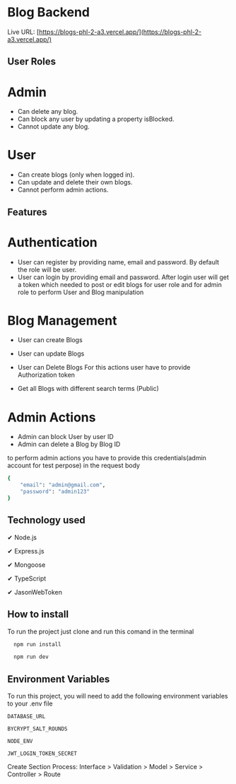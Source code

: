 # Blog Backend

Live URL: [https://blogs-phl-2-a3.vercel.app/](https://blogs-phl-2-a3.vercel.app/)

## User Roles

# Admin

- Can delete any blog.
- Can block any user by updating a property isBlocked.
- Cannot update any blog.

# User

- Can create blogs (only when logged in).
- Can update and delete their own blogs.
- Cannot perform admin actions.

## Features

# Authentication

- User can register by providing name, email and password. By default the role will be user.
- User can login by providing email and password. After login user will get a token which needed to post or edit blogs for user role and for admin role to perform User and Blog manipulation

# Blog Management

- User can create Blogs
- User can update Blogs
- User can Delete Blogs
  For this actions user have to provide Authorization token

- Get all Blogs with different search terms (Public)

# Admin Actions

- Admin can block User by user ID
- Admin can delete a Blog by Blog ID

to perform admin actions you have to provide this credentials(admin account for test perpose) in the request body

```bash
{
    "email": "admin@gmail.com",
    "password": "admin123"
}
```

## Technology used

✔ Node.js

✔ Express.js

✔ Mongoose

✔ TypeScript

✔ JasonWebToken

## How to install

To run the project just clone and run this comand in the terminal

```bash
  npm run install
```

```bash
  npm run dev
```

## Environment Variables

To run this project, you will need to add the following environment variables to your .env file

`DATABASE_URL`

`BYCRYPT_SALT_ROUNDS`

`NODE_ENV`

`JWT_LOGIN_TOKEN_SECRET`

Create Section Process: Interface > Validation > Model > Service > Controller > Route

